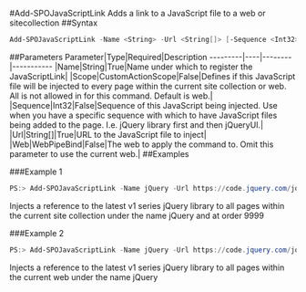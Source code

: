 #Add-SPOJavaScriptLink
Adds a link to a JavaScript file to a web or sitecollection
##Syntax
```powershell
Add-SPOJavaScriptLink -Name <String> -Url <String[]> [-Sequence <Int32>] [-Scope <CustomActionScope>] [-Web <WebPipeBind>]
```


##Parameters
Parameter|Type|Required|Description
---------|----|--------|-----------
|Name|String|True|Name under which to register the JavaScriptLink|
|Scope|CustomActionScope|False|Defines if this JavaScript file will be injected to every page within the current site collection or web. All is not allowed in for this command. Default is web.|
|Sequence|Int32|False|Sequence of this JavaScript being injected. Use when you have a specific sequence with which to have JavaScript files being added to the page. I.e. jQuery library first and then jQueryUI.|
|Url|String[]|True|URL to the JavaScript file to inject|
|Web|WebPipeBind|False|The web to apply the command to. Omit this parameter to use the current web.|
##Examples

###Example 1
```powershell
PS:> Add-SPOJavaScriptLink -Name jQuery -Url https://code.jquery.com/jquery.min.js -Sequence 9999 -Scope Site
```
Injects a reference to the latest v1 series jQuery library to all pages within the current site collection under the name jQuery and at order 9999

###Example 2
```powershell
PS:> Add-SPOJavaScriptLink -Name jQuery -Url https://code.jquery.com/jquery.min.js
```
Injects a reference to the latest v1 series jQuery library to all pages within the current web under the name jQuery
